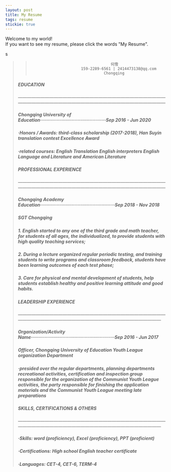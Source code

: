 ```yaml
---
layout: post
title: My Resume
tags: resume
stickie: true
---
```


Welcome to my world!<br>If you want to see my resume, please click the words "My Resume".

s

> > ```
> >                                    何雪
> >                       159-2289-6561 | 2414473138@qq.com
> >                                 Chongqing
> > ```
>
> <h5>EDUCATION</h5>
> ——————————————————————————————————————————————————————————————————
> <h5>Chongqing University of Education············································Sep 2016 - Jun 2020</h5>	                      
> <h5>·Honors / Awards: third-class scholarship (2017-2018), Han Suyin translation contest Excellence Award</h5>
> <h5>·related courses: English Translation English interpreters English Language and Literature and American Literature</h5>
>
> <h5>PROFESSIONAL EXPERIENCE</h5>
> ——————————————————————————————————————————————————————————————————
> <h5>Chongqing Academy Education··················································Sep 2018 - Nov 2018</h5>                       
> <h5>SGT    Chongqing</h5>	    
> <h5>1. English started to any one of the third grade and math teacher, for students of all ages, the individualized, to provide    students with high quality teaching services;</h5>
> <h5>2. During a lecture organized regular periodic testing, and training students to write programs and classroom feedback,  
>    students have been learning outcomes of each test phase;</h5>
> <h5>3. Care for physical and mental development of students, help students establish healthy and positive learning attitude and good habits.</h5>
>
> <h5>LEADERSHIP EXPERIENCE</h5>
> —————————————————————————————————————————————————————————————————
> <h5>Organization/Activity Name························································Sep  2016 - Jun 2017</h5>                       	
> <h5>Officer, Chongqing University of Education Youth League organization Department</h5>      
> <h5>·presided over the regular departments, planning departments recreational activities, certification and inspection group 
>  responsible for the organization of the Communist Youth League activities, the party responsible for finishing the application 
>  materials and the Communist Youth League meeting late preparations</h5>
>
> <h5>SKILLS, CERTIFICATIONS & OTHERS</h5>
> —————————————————————————————————————————————————————————————————
> <h5>·Skills: word (proficiency), Excel (proficiency), PPT (proficient)</h5>
> <h5>·Certifications: High school English teacher certificate</h5>
> <h5>·Languages: CET-4, CET-6, TERM-4</h5>
